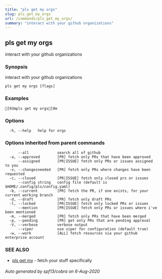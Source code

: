 ```yaml
---
title: "pls get my orgs"
slug: pls_get_my_orgs
url: /commands/pls_get_my_orgs/
summary: "interact with your github organizations"
---
```

## pls get my orgs

interact with your github organizations

### Synopsis

interact with your github organizations

```
pls get my orgs [flags]
```

### Examples

```
[93mpls get my orgs[0m
```

### Options

```
  -h, --help   help for orgs
```

### Options inherited from parent commands

```
      --all             search all of github
  -a, --approved        [PR] fetch only PRs that have been approved
      --assigned        [PR|ISSUE] fetch only PRs or issues assigned to you
  -x, --changesneeded   [PR] fetch only PRs where changes have been requested
  -c, --closed          [PR|ISSUE] fetch only closed prs or issues
      --config string   config file (default is $HOME/.config/pls/config.yaml)
  -b, --current         [PR] fetch the PR, if one exists, for your current working branch
  -d, --draft           [PR] fetch only draft PRs
  -l, --locked          [PR|ISSUE] fetch only locked PRs or issues
      --mention         [PR|ISSUE] fetch only PRs or issues where i've been mentioned
  -m, --merged          [PR] fetch only PRs that have been merged
  -p, --pending         [PR] get only PRs that are pending approval
  -V, --verbose         verbose output
      --viper           use viper for configuration (default true)
  -w, --work            [ALL] fetch resources via your github enterprise account
```

### SEE ALSO

* [pls get my](/commands/pls_get_my/)	 - fetch your stuff specifically

###### Auto generated by spf13/cobra on 6-Aug-2020
